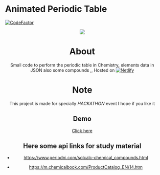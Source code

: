# Animated Periodic Table
[![CodeFactor](https://www.codefactor.io/repository/github/oreki-san/periodic-table/badge)](https://www.codefactor.io/repository/github/oreki-san/periodic-table)
<div align="center">
<img src="https://telegra.ph/file/2bd6027c40574870ca848.jpg"
altr="periodic" border="0">

# About
Small code to perform the periodic table in Chemistry, elements data in JSON
also some compounds ,,
Hosted on 
[![Netlify](https://img.shields.io/badge/netlify-%23000000.svg?style=for-the-badge&logo=netlify&logoColor=#00C7B7)](https://www.netlify.com)

# Note
This project is made for specially *HACKATHON* event 
I hope if you like it

## Demo
[Click here](https://oreki-san.netlify.app/)

## Here some api links for study material

- https://www.periodni.com/solcalc-chemical_compounds.html

- https://m.chemicalbook.com/ProductCatalog_EN/14.htm
